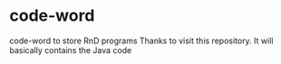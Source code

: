 # code-word
code-word to store RnD programs
Thanks to visit this repository. 
It will basically contains the Java code